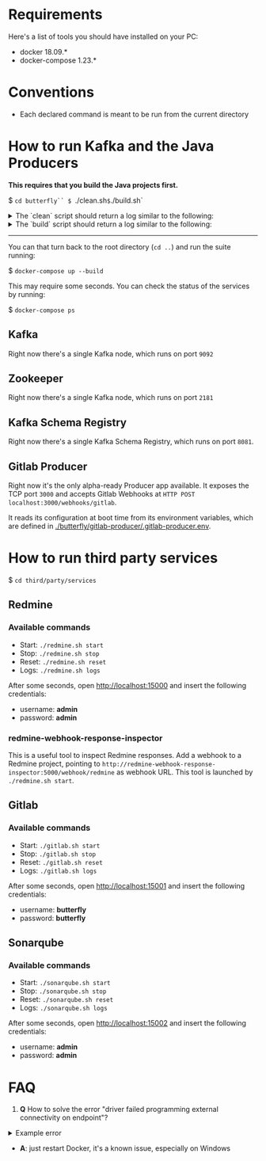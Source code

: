 # Requirements

Here's a list of tools you should have installed on your PC:

- docker 18.09.*
- docker-compose 1.23.*

# Conventions

- Each declared command is meant to be run from the current directory

# How to run Kafka and the Java Producers

**This requires that you build the Java projects first.**

$ `cd butterfly``
$ `./clean.sh`
$ `./build.sh`

<details>
  <summary>The `clean` script should return a log similar to the following:</summary>

  <code>
$ ./clean.sh
[INFO] Scanning for projects...
[INFO] ------------------------------------------------------------------------
[INFO] Reactor Build Order:
[INFO]
[INFO] butterfly
         [pom]
[INFO] config
         [jar]
[INFO] producer
         [jar]
[INFO] consumer
         [jar]
[INFO] gitlab-producer
         [jar]
[INFO] redmine-producer
         [jar]
[INFO] sonarqube-producer
         [jar]
[INFO]
[INFO] ----------------< it.unipd.dstack.butterfly:butterfly >-----------------
[INFO] Building butterfly 1.0-SNAPSHOT
         [1/7]
[INFO] --------------------------------[ pom ]---------------------------------
[INFO]
[INFO] --- maven-clean-plugin:3.1.0:clean (default-clean) @ butterfly ---
[INFO]
[INFO] --------------< it.unipd.dstack.butterfly.config:config >---------------
[INFO] Building config 1.0-SNAPSHOT
         [2/7]
[INFO] --------------------------------[ jar ]---------------------------------
[INFO]
[INFO] --- maven-clean-plugin:3.1.0:clean (default-clean) @ config ---
[INFO]
[INFO] ------------< it.unipd.dstack.butterfly.producer:producer
>-------------
[INFO] Building producer 1.0-SNAPSHOT
         [3/7]
[INFO] --------------------------------[ jar ]---------------------------------
[INFO]
[INFO] --- maven-clean-plugin:3.1.0:clean (default-clean) @ producer ---
[INFO]
[INFO] ------------< it.unipd.dstack.butterfly.consumer:consumer
>-------------
[INFO] Building consumer 1.0-SNAPSHOT
         [4/7]
[INFO] --------------------------------[ jar ]---------------------------------
[INFO]
[INFO] --- maven-clean-plugin:3.1.0:clean (default-clean) @ consumer ---
[INFO]
[INFO] --< it.unipd.dstack.butterfly.producer.gitlab-producer:gitlab-producer >--
[INFO] Building gitlab-producer 1.0-SNAPSHOT
         [5/7]
[INFO] --------------------------------[ jar ]---------------------------------
[INFO]
[INFO] --- maven-clean-plugin:3.1.0:clean (default-clean) @ gitlab-producer ---
[INFO]
[INFO] --< it.unipd.dstack.butterfly.producer.redmine-producer:redmine-producer >--
[INFO] Building redmine-producer 1.0-SNAPSHOT
         [6/7]
[INFO] --------------------------------[ jar ]---------------------------------
[INFO]
[INFO] --- maven-clean-plugin:3.1.0:clean (default-clean) @ redmine-producer ---
[INFO]
[INFO] --< it.unipd.dstack.butterfly.producer.sonarqube-producer:sonarqube-producer >--
[INFO] Building sonarqube-producer 1.0-SNAPSHOT
         [7/7]
[INFO] --------------------------------[ jar ]---------------------------------
[INFO] consumer ........................................... SUCCESS [  0.005 s]
[INFO] gitlab-producer .................................... SUCCESS [  0.008 s]
[INFO] redmine-producer ................................... SUCCESS [  0.008 s]
[INFO] sonarqube-producer ................................. SUCCESS [  0.008 s]
[INFO] ------------------------------------------------------------------------
[INFO] BUILD SUCCESS
[INFO] ------------------------------------------------------------------------
[INFO] Total time:  0.696 s
[INFO] Finished at: 2019-02-23T08:33:28Z
[INFO] ------------------------------------------------------------------------
</code>
</details>

<details>
  <summary>The `build` script should return a log similar to the following:</summary>

<code>
$ ./build.sh
[INFO] Scanning for projects...
[INFO] ------------------------------------------------------------------------
[INFO] Reactor Build Order:
[INFO]
[INFO] butterfly
         [pom]
[INFO] config
         [jar]
[INFO] producer
         [jar]
[INFO] consumer
         [jar]
[INFO] gitlab-producer
         [jar]
[INFO] redmine-producer
         [jar]
[INFO] sonarqube-producer
         [jar]
[INFO]
[INFO] ----------------< it.unipd.dstack.butterfly:butterfly >-----------------
[INFO] Building butterfly 1.0-SNAPSHOT
         [1/7]
[INFO] --------------------------------[ pom ]---------------------------------
[INFO]
[INFO] --------------< it.unipd.dstack.butterfly.config:config >---------------
[INFO] Building config 1.0-SNAPSHOT
         [2/7]
[INFO] --------------------------------[ jar ]---------------------------------
[INFO]
[INFO] --- maven-resources-plugin:3.0.2:resources (default-resources) @ config ---
[INFO] Using 'UTF-8' encoding to copy filtered resources.
[INFO] skip non existing resourceDirectory /butterfly/config/src/main/resources
[INFO]
[INFO] --- maven-compiler-plugin:3.8.0:compile (default-compile)
@ config ---
[INFO] Changes detected - recompiling the module!
[INFO] Compiling 2 source files to /butterfly/config/target/classes
[INFO]
[INFO] --- maven-resources-plugin:3.0.2:testResources (default-testResources) @ config ---
[INFO] Using 'UTF-8' encoding to copy filtered resources.
[INFO] skip non existing resourceDirectory /butterfly/config/src/test/resources
[INFO]
[INFO] --- maven-compiler-plugin:3.8.0:testCompile (default-testCompile) @ config ---
[INFO] No sources to compile
[INFO]
[INFO] --- maven-surefire-plugin:2.22.1:test (default-test) @ config ---
[INFO] No tests to run.
[INFO]
[INFO] --- maven-jar-plugin:3.0.2:jar (default-jar) @ config ---
[INFO] Building jar: /butterfly/config/target/config-1.0-SNAPSHOT.jar
[INFO]
[INFO] --- maven-resources-plugin:3.0.2:resources (default-resources) @ config ---
[INFO] Using 'UTF-8' encoding to copy filtered resources.
[INFO] skip non existing resourceDirectory /butterfly/config/src/main/resources
[INFO]
[INFO] --- maven-compiler-plugin:3.8.0:compile (default-compile)
@ config ---
[INFO] Nothing to compile - all classes are up to date
[INFO]
[INFO] --- maven-resources-plugin:3.0.2:testResources (default-testResources) @ config ---
[INFO] Using 'UTF-8' encoding to copy filtered resources.
[INFO] skip non existing resourceDirectory /butterfly/config/src/test/resources
[INFO]
[INFO] --- maven-compiler-plugin:3.8.0:testCompile (default-testCompile) @ config ---
[INFO] No sources to compile
[INFO]
[INFO] --- maven-surefire-plugin:2.22.1:test (default-test) @ config ---
[INFO] No tests to run.
[INFO] Skipping execution of surefire because it has already been run for this configuration
[INFO]
[INFO] --- maven-jar-plugin:3.0.2:jar (default-jar) @ config ---
[INFO]
[INFO] ------------< it.unipd.dstack.butterfly.producer:producer
>-------------
[INFO] Building producer 1.0-SNAPSHOT
         [3/7]
[INFO] --------------------------------[ jar ]---------------------------------
[INFO]
[INFO] --- avro-maven-plugin:1.8.2:schema (default) @ producer ---
[INFO]
[INFO] --- avro-maven-plugin:1.8.2:protocol (default) @ producer
---
[INFO]
[INFO] --- avro-maven-plugin:1.8.2:idl-protocol (default) @ producer ---
[INFO]
[INFO] --- build-helper-maven-plugin:3.0.0:add-source (add-source) @ producer ---
[INFO] Source directory: /butterfly/producer/target/generated-sources/avro added.
[INFO]
[INFO] --- maven-resources-plugin:3.0.2:resources (default-resources) @ producer ---
[INFO] Using 'UTF-8' encoding to copy filtered resources.
[INFO] Copying 1 resource
[INFO]
[INFO] --- maven-compiler-plugin:3.8.0:compile (default-compile)
@ producer ---
[INFO] Changes detected - recompiling the module!
[INFO] Compiling 5 source files to /butterfly/producer/target/classes
[INFO]
[INFO] --- maven-resources-plugin:3.0.2:testResources (default-testResources) @ producer ---
[INFO] Using 'UTF-8' encoding to copy filtered resources.
[INFO] skip non existing resourceDirectory /butterfly/producer/src/test/resources
[INFO]
[INFO] --- maven-compiler-plugin:3.8.0:testCompile (default-testCompile) @ producer ---
[INFO] No sources to compile
[INFO]
[INFO] --- maven-surefire-plugin:2.22.1:test (default-test) @ producer ---
[INFO] No tests to run.
[INFO]
[INFO] --- maven-jar-plugin:3.0.2:jar (default-jar) @ producer ---
[INFO] Building jar: /butterfly/producer/target/producer-1.0-SNAPSHOT.jar
[INFO]
[INFO] --- avro-maven-plugin:1.8.2:schema (default) @ producer ---
[INFO]
[INFO] --- avro-maven-plugin:1.8.2:protocol (default) @ producer
---
[INFO]
[INFO] --- avro-maven-plugin:1.8.2:idl-protocol (default) @ producer ---
[INFO]
[INFO] --- build-helper-maven-plugin:3.0.0:add-source (add-source) @ producer ---
[INFO] Source directory: /butterfly/producer/target/generated-sources/avro added.
[INFO]
[INFO] --- maven-resources-plugin:3.0.2:resources (default-resources) @ producer ---
[INFO] Using 'UTF-8' encoding to copy filtered resources.
[INFO] Copying 1 resource
[INFO]
[INFO] --- maven-compiler-plugin:3.8.0:compile (default-compile)
@ producer ---
[INFO] Nothing to compile - all classes are up to date
[INFO]
[INFO] --- maven-resources-plugin:3.0.2:testResources (default-testResources) @ producer ---
[INFO] Using 'UTF-8' encoding to copy filtered resources.
[INFO] skip non existing resourceDirectory /butterfly/producer/src/test/resources
[INFO]
[INFO] --- maven-compiler-plugin:3.8.0:testCompile (default-testCompile) @ producer ---
[INFO] No sources to compile
[INFO]
[INFO] --- maven-surefire-plugin:2.22.1:test (default-test) @ producer ---
[INFO] No tests to run.
[INFO] Skipping execution of surefire because it has already been run for this configuration
[INFO]
[INFO] --- maven-jar-plugin:3.0.2:jar (default-jar) @ producer ---
[INFO]
[INFO] ------------< it.unipd.dstack.butterfly.consumer:consumer
>-------------
[INFO] Building consumer 1.0-SNAPSHOT
         [4/7]
[INFO] --------------------------------[ jar ]---------------------------------
[INFO]
[INFO] --- maven-resources-plugin:3.0.2:resources (default-resources) @ consumer ---
[INFO] Using 'UTF-8' encoding to copy filtered resources.
[INFO] skip non existing resourceDirectory /butterfly/consumer/src/main/resources
[INFO]
[INFO] --- maven-compiler-plugin:3.8.0:compile (default-compile)
@ consumer ---
[INFO] Changes detected - recompiling the module!
[INFO] Compiling 1 source file to /butterfly/consumer/target/classes
[INFO]
[INFO] --- maven-resources-plugin:3.0.2:testResources (default-testResources) @ consumer ---
[INFO] Using 'UTF-8' encoding to copy filtered resources.
[INFO] skip non existing resourceDirectory /butterfly/consumer/src/test/resources
[INFO]
[INFO] --- maven-compiler-plugin:3.8.0:testCompile (default-testCompile) @ consumer ---
[INFO] No sources to compile
[INFO]
[INFO] --- maven-surefire-plugin:2.22.1:test (default-test) @ consumer ---
[INFO] No tests to run.
[INFO]
[INFO] --- maven-jar-plugin:3.0.2:jar (default-jar) @ consumer ---
[INFO] Building jar: /butterfly/consumer/target/consumer-1.0-SNAPSHOT.jar
[INFO]
[INFO] --- maven-resources-plugin:3.0.2:resources (default-resources) @ consumer ---
[INFO] Using 'UTF-8' encoding to copy filtered resources.
[INFO] skip non existing resourceDirectory /butterfly/consumer/src/main/resources
[INFO]
[INFO] --- maven-compiler-plugin:3.8.0:compile (default-compile)
@ consumer ---
[INFO] Nothing to compile - all classes are up to date
[INFO]
[INFO] --- maven-resources-plugin:3.0.2:testResources (default-testResources) @ consumer ---
[INFO] Using 'UTF-8' encoding to copy filtered resources.
[INFO] skip non existing resourceDirectory /butterfly/consumer/src/test/resources
[INFO]
[INFO] --- maven-compiler-plugin:3.8.0:testCompile (default-testCompile) @ consumer ---
[INFO] No sources to compile
[INFO]
[INFO] --- maven-surefire-plugin:2.22.1:test (default-test) @ consumer ---
[INFO] No tests to run.
[INFO] Skipping execution of surefire because it has already been run for this configuration
[INFO]
[INFO] --- maven-jar-plugin:3.0.2:jar (default-jar) @ consumer ---
[INFO]
[INFO] --< it.unipd.dstack.butterfly.producer.gitlab-producer:gitlab-producer >--
[INFO] Building gitlab-producer 1.0-SNAPSHOT
         [5/7]
[INFO] --------------------------------[ jar ]---------------------------------
[INFO]
[INFO] --- maven-resources-plugin:3.0.2:resources (default-resources) @ gitlab-producer ---
[INFO] Using 'UTF-8' encoding to copy filtered resources.
[INFO] Copying 1 resource
[INFO]
[INFO] --- maven-compiler-plugin:3.8.0:compile (default-compile)
@ gitlab-producer ---
[INFO] Changes detected - recompiling the module!
[INFO] Compiling 6 source files to /butterfly/gitlab-producer/target/classes
[INFO] /butterfly/gitlab-producer/src/main/java/it/unipd/dstack/butterfly/producer/gitlab/GitlabProducerController.java: /butterfly/gitlab-producer/src/main/java/it/unipd/dstack/butterfly/producer/gitlab/GitlabProducerController.java uses unchecked or unsafe operations.
[INFO] /butterfly/gitlab-producer/src/main/java/it/unipd/dstack/butterfly/producer/gitlab/GitlabProducerController.java: Recompile with -Xlint:unchecked for details.
[INFO]
[INFO] --- maven-resources-plugin:3.0.2:testResources (default-testResources) @ gitlab-producer ---
[INFO] Using 'UTF-8' encoding to copy filtered resources.
[INFO] skip non existing resourceDirectory /butterfly/gitlab-producer/src/test/resources
[INFO]
[INFO] --- maven-compiler-plugin:3.8.0:testCompile (default-testCompile) @ gitlab-producer ---
[INFO] No sources to compile
[INFO]
[INFO] --- maven-surefire-plugin:2.22.1:test (default-test) @ gitlab-producer ---
[INFO] No tests to run.
[INFO]
[INFO] --- maven-jar-plugin:3.0.2:jar (default-jar) @ gitlab-producer ---
[INFO] Building jar: /butterfly/gitlab-producer/target/gitlab-producer-1.0-SNAPSHOT.jar
[INFO]
[INFO] --- maven-assembly-plugin:3.1.1:single (make-assembly) @ gitlab-producer ---
Downloading from confluent: http://packages.confluent.io/maven/joda-time/joda-time/maven-metadata.xml
[INFO] Building jar: /butterfly/gitlab-producer/target/gitlab-producer-1.0-SNAPSHOT-jar-with-dependencies.jar
[INFO]
[INFO] --- maven-resources-plugin:3.0.2:resources (default-resources) @ gitlab-producer ---
[INFO] Using 'UTF-8' encoding to copy filtered resources.
[INFO] Copying 1 resource
[INFO]
[INFO] --- maven-compiler-plugin:3.8.0:compile (default-compile)
@ gitlab-producer ---
[INFO] Nothing to compile - all classes are up to date
[INFO]
[INFO] --- maven-resources-plugin:3.0.2:testResources (default-testResources) @ gitlab-producer ---
[INFO] Using 'UTF-8' encoding to copy filtered resources.
[INFO] skip non existing resourceDirectory /butterfly/gitlab-producer/src/test/resources
[INFO]
[INFO] --- maven-compiler-plugin:3.8.0:testCompile (default-testCompile) @ gitlab-producer ---
[INFO] No sources to compile
[INFO]
[INFO] --- maven-surefire-plugin:2.22.1:test (default-test) @ gitlab-producer ---
[INFO] No tests to run.
[INFO] Skipping execution of surefire because it has already been run for this configuration
[INFO]
[INFO] --- maven-jar-plugin:3.0.2:jar (default-jar) @ gitlab-producer ---
[INFO]
[INFO] --- maven-assembly-plugin:3.1.1:single (make-assembly) @ gitlab-producer ---
[INFO] Building jar: /butterfly/gitlab-producer/target/gitlab-producer-1.0-SNAPSHOT-jar-with-dependencies.jar
[INFO]
[INFO] --< it.unipd.dstack.butterfly.producer.redmine-producer:redmine-producer >--
[INFO] Building redmine-producer 1.0-SNAPSHOT
         [6/7]
[INFO] --------------------------------[ jar ]---------------------------------
[INFO]
[INFO] --- maven-resources-plugin:3.0.2:resources (default-resources) @ redmine-producer ---
[INFO] Using 'UTF-8' encoding to copy filtered resources.
[INFO] skip non existing resourceDirectory /butterfly/redmine-producer/src/main/resources
[INFO]
[INFO] --- maven-compiler-plugin:3.8.0:compile (default-compile)
@ redmine-producer ---
[INFO] Changes detected - recompiling the module!
[INFO] Compiling 1 source file to /butterfly/redmine-producer/target/classes
[INFO]
[INFO] --- maven-resources-plugin:3.0.2:testResources (default-testResources) @ redmine-producer ---
[INFO] Using 'UTF-8' encoding to copy filtered resources.
[INFO] skip non existing resourceDirectory /butterfly/redmine-producer/src/test/resources
[INFO]
[INFO] --- maven-compiler-plugin:3.8.0:testCompile (default-testCompile) @ redmine-producer ---
[INFO] No sources to compile
[INFO]
[INFO] --- maven-surefire-plugin:2.22.1:test (default-test) @ redmine-producer ---
[INFO] No tests to run.
[INFO]
[INFO] --- maven-jar-plugin:3.0.2:jar (default-jar) @ redmine-producer ---
[INFO] Building jar: /butterfly/redmine-producer/target/redmine-producer-1.0-SNAPSHOT.jar
[INFO]
[INFO] --- maven-resources-plugin:3.0.2:resources (default-resources) @ redmine-producer ---
[INFO] Using 'UTF-8' encoding to copy filtered resources.
[INFO] skip non existing resourceDirectory /butterfly/redmine-producer/src/main/resources
[INFO]
[INFO] --- maven-compiler-plugin:3.8.0:compile (default-compile)
@ redmine-producer ---
[INFO] Nothing to compile - all classes are up to date
[INFO]
[INFO] --- maven-resources-plugin:3.0.2:testResources (default-testResources) @ redmine-producer ---
[INFO] Using 'UTF-8' encoding to copy filtered resources.
[INFO] skip non existing resourceDirectory /butterfly/redmine-producer/src/test/resources
[INFO]
[INFO] --- maven-compiler-plugin:3.8.0:testCompile (default-testCompile) @ redmine-producer ---
[INFO] No sources to compile
[INFO]
[INFO] --- maven-surefire-plugin:2.22.1:test (default-test) @ redmine-producer ---
[INFO] No tests to run.
[INFO] Skipping execution of surefire because it has already been run for this configuration
[INFO]
[INFO] --- maven-jar-plugin:3.0.2:jar (default-jar) @ redmine-producer ---
[INFO]
[INFO] --< it.unipd.dstack.butterfly.producer.sonarqube-producer:sonarqube-producer >--
[INFO] Building sonarqube-producer 1.0-SNAPSHOT
         [7/7]
[INFO] --------------------------------[ jar ]---------------------------------
[INFO]
[INFO] --- maven-resources-plugin:3.0.2:resources (default-resources) @ sonarqube-producer ---
[INFO] Using 'UTF-8' encoding to copy filtered resources.
[INFO] skip non existing resourceDirectory /butterfly/sonarqube-producer/src/main/resources
[INFO]
[INFO] --- maven-compiler-plugin:3.8.0:compile (default-compile)
@ sonarqube-producer ---
[INFO] Changes detected - recompiling the module!
[INFO] Compiling 1 source file to /butterfly/sonarqube-producer/target/classes
[INFO]
[INFO] --- maven-resources-plugin:3.0.2:testResources (default-testResources) @ sonarqube-producer ---
[INFO] Using 'UTF-8' encoding to copy filtered resources.
[INFO] skip non existing resourceDirectory /butterfly/sonarqube-producer/src/test/resources
[INFO]
[INFO] --- maven-compiler-plugin:3.8.0:testCompile (default-testCompile) @ sonarqube-producer ---
[INFO] No sources to compile
[INFO]
[INFO] --- maven-surefire-plugin:2.22.1:test (default-test) @ sonarqube-producer ---
[INFO] No tests to run.
[INFO]
[INFO] --- maven-jar-plugin:3.0.2:jar (default-jar) @ sonarqube-producer ---
[INFO] Building jar: /butterfly/sonarqube-producer/target/sonarqube-producer-1.0-SNAPSHOT.jar
[INFO]
[INFO] --- maven-resources-plugin:3.0.2:resources (default-resources) @ sonarqube-producer ---
[INFO] Using 'UTF-8' encoding to copy filtered resources.
[INFO] skip non existing resourceDirectory /butterfly/sonarqube-producer/src/main/resources
[INFO]
[INFO] --- maven-compiler-plugin:3.8.0:compile (default-compile)
@ sonarqube-producer ---
[INFO] Nothing to compile - all classes are up to date
[INFO]
[INFO] --- maven-resources-plugin:3.0.2:testResources (default-testResources) @ sonarqube-producer ---
[INFO] Using 'UTF-8' encoding to copy filtered resources.
[INFO] skip non existing resourceDirectory /butterfly/sonarqube-producer/src/test/resources
[INFO]
[INFO] --- maven-compiler-plugin:3.8.0:testCompile (default-testCompile) @ sonarqube-producer ---
[INFO] No sources to compile
[INFO]
[INFO] --- maven-surefire-plugin:2.22.1:test (default-test) @ sonarqube-producer ---
[INFO] No tests to run.
[INFO] Skipping execution of surefire because it has already been run for this configuration
[INFO]
[INFO] --- maven-jar-plugin:3.0.2:jar (default-jar) @ sonarqube-producer ---
[INFO] ------------------------------------------------------------------------
[INFO] Reactor Summary for butterfly 1.0-SNAPSHOT:
[INFO]
[INFO] butterfly .......................................... SUCCESS [  0.008 s]
[INFO] config ............................................. SUCCESS [  4.844 s]
[INFO] producer ........................................... SUCCESS [  2.828 s]
[INFO] consumer ........................................... SUCCESS [  0.485 s]
[INFO] gitlab-producer .................................... SUCCESS [ 20.822 s]
[INFO] redmine-producer ................................... SUCCESS [  0.685 s]
[INFO] sonarqube-producer ................................. SUCCESS [  0.403 s]
[INFO] ------------------------------------------------------------------------
[INFO] BUILD SUCCESS
[INFO] ------------------------------------------------------------------------
[INFO] Total time:  30.273 s
[INFO] Finished at: 2019-02-23T08:36:19Z
[INFO] ------------------------------------------------------------------------
</code>
</details>

---

You can that turn back to the root directory (`cd ..`) and run the suite running:

$ `docker-compose up --build`

This may require some seconds.
You can check the status of the services by running:

$ `docker-compose ps`

## Kafka

Right now there's a single Kafka node, which runs on port `9092`

## Zookeeper

Right now there's a single Kafka node, which runs on port `2181`

## Kafka Schema Registry

Right now there's a single Kafka Schema Registry, which runs on port `8081`.

## Gitlab Producer

Right now it's the only alpha-ready Producer app available.
It exposes the TCP port `3000` and accepts Gitlab Webhooks at `HTTP POST localhost:3000/webhooks/gitlab`.

It reads its configuration at boot time from its environment variables, which are defined in [./butterfly/gitlab-producer/.gitlab-producer.env](./tree/master/butterfly/gitlab-producer/.gitlab-producer.env).

# How to run third party services

$ `cd third/party/services`

## Redmine

### Available commands

- Start: `./redmine.sh start`
- Stop: `./redmine.sh stop`
- Reset: `./redmine.sh reset`
- Logs: `./redmine.sh logs`

After some seconds, open [http://localhost:15000](http://localhost:15000) and insert the following credentials:

- username: **admin**
- password: **admin**

### redmine-webhook-response-inspector

This is a useful tool to inspect Redmine responses. Add a webhook to a Redmine project, pointing to `http://redmine-webhook-response-inspector:5000/webhook/redmine` as webhook URL. This tool is launched by `./redmine.sh start`.

## Gitlab

### Available commands

- Start: `./gitlab.sh start`
- Stop: `./gitlab.sh stop`
- Reset: `./gitlab.sh reset`
- Logs: `./gitlab.sh logs`

After some seconds, open [http://localhost:15001](http://localhost:15001) and insert the following credentials:

- username: **butterfly**
- password: **butterfly**

## Sonarqube

### Available commands

- Start: `./sonarqube.sh start`
- Stop: `./sonarqube.sh stop`
- Reset: `./sonarqube.sh reset`
- Logs: `./sonarqube.sh logs`

After some seconds, open [http://localhost:15002](http://localhost:15002) and insert the following credentials:

- username: **admin**
- password: **admin**

# FAQ

1) **Q** How to solve the error "driver failed programming external connectivity on endpoint"?

<details>
  <summary>Example error</summary>
<code>
ERROR: for zookeeper  Cannot start service zookeeper: driver failed programming external connectivity on endpoint zookeeper (c6225dbb06a1d8b2109f5156bd145e2e61d49278e1a3216d44a515f60f1a7b70): Error starting userland proxy: mkdir /port/tcp:0.0.0.0:2181:tcp:172.31.0.2:2181: input/output error

ERROR: for zookeeper  Cannot start service zookeeper: driver failed programming external connectivity on endpoint zookeeper (c6225dbb06a1d8b2109f5156bd145e2e61d49278e1a3216d44a515f60f1a7b70): Error starting userland proxy: mkdir /port/tcp:0.0.0.0:2181:tcp:172.31.0.2:2181: input/output error
ERROR: Encountered errors while bringing up the project.
</code>
</details>

  - **A**: just restart Docker, it's a known issue, especially on Windows

